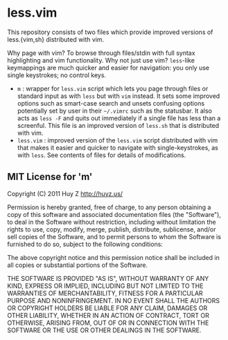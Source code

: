 less.vim
========
This repository consists of two files which provide improved versions
of less.{vim,sh} distributed with vim.

Why page with vim? To browse through files/stdin with full syntax highlighting
and vim functionality. Why not just use vim? `less`-like keymappings are much
quicker and easier for navigation: you only use single keystrokes; no control
keys.

* `m` : wrapper for `less.vim` script which lets you page through files or
    standard input as with `less` but with `vim` instead.
    It sets some improved options such as smart-case search and unsets confusing
    options potentially set by user in their `~/.vimrc` such as the statusbar.
    It also acts as `less -F` and quits out immediately if a single file has
    less than a screenful. This file is an improved version of `less.sh` that is
    distributed with vim.
* `less.vim` : improved version of the `less.vim` script distributed with vim
    that makes it easier and quicker to navigate with single-keystrokes, as
    with `less`. See contents of files for details of modifications.

MIT License for 'm'
-------------------
Copyright (C) 2011 Huy Z  http://huyz.us/

Permission is hereby granted, free of charge, to any person obtaining
a copy of this software and associated documentation files (the
"Software"), to deal in the Software without restriction, including
without limitation the rights to use, copy, modify, merge, publish,
distribute, sublicense, and/or sell copies of the Software, and to
permit persons to whom the Software is furnished to do so, subject to
the following conditions:

The above copyright notice and this permission notice shall be
included in all copies or substantial portions of the Software.

THE SOFTWARE IS PROVIDED "AS IS", WITHOUT WARRANTY OF ANY KIND,
EXPRESS OR IMPLIED, INCLUDING BUT NOT LIMITED TO THE WARRANTIES OF
MERCHANTABILITY, FITNESS FOR A PARTICULAR PURPOSE AND
NONINFRINGEMENT. IN NO EVENT SHALL THE AUTHORS OR COPYRIGHT HOLDERS BE
LIABLE FOR ANY CLAIM, DAMAGES OR OTHER LIABILITY, WHETHER IN AN ACTION
OF CONTRACT, TORT OR OTHERWISE, ARISING FROM, OUT OF OR IN CONNECTION
WITH THE SOFTWARE OR THE USE OR OTHER DEALINGS IN THE SOFTWARE.

